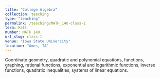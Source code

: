 ```yaml
---
title: "College Algebra"
collection: teaching
type: "teaching"
permalink: /teaching/MATH_140-class-1
term: Fall
number: MATH 140
url_slug: class-1
venue: "Iowa State University"
location: "Ames, IA"
---
```


Coordinate geometry, quadratic and polynomial equations, functions, graphing, rational functions, exponential and logarithmic functions, inverse functions, quadratic inequalities, systems of linear equations.
